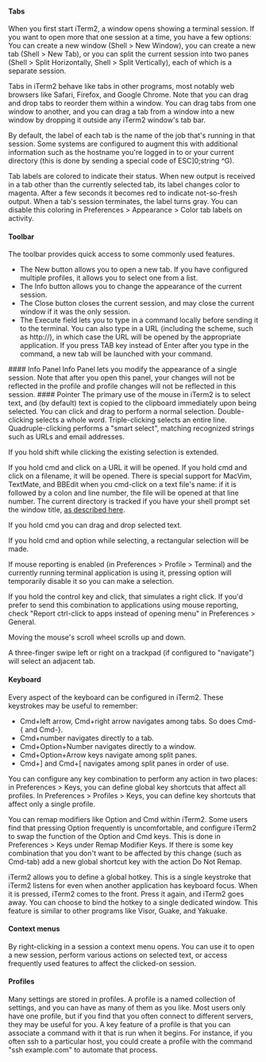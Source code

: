 #### Tabs

When you first start iTerm2, a window opens showing a terminal session. If you want to open more that one session at a time, you have a few options: You can create a new window (Shell > New Window), you can create a new tab (Shell > New Tab), or you can split the current session into two panes (Shell > Split Horizontally, Shell > Split Vertically), each of which is a separate session.

Tabs in iTerm2 behave like tabs in other programs, most notably web browsers like Safari, Firefox, and Google Chrome. Note that you can drag and drop tabs to reorder them within a window. You can drag tabs from one window to another, and you can drag a tab from a window into a new window by dropping it outside any iTerm2 window's tab bar.

By default, the label of each tab is the name of the job that's running in that session. Some systems are configured to augment this with additional information such as the hostname you're logged in to or your current directory (this is done by sending a special code of ESC]0;string ^G).

Tab labels are colored to indicate their status. When new output is received in a tab other than the currently selected tab, its label changes color to magenta. After a few seconds it becomes red to indicate not-so-fresh output. When a tab's session terminates, the label turns gray. You can disable this coloring in Preferences > Appearance > Color tab labels on activity.
#### Toolbar
The toolbar provides quick access to some commonly used features.
<ul>
<li>The New button allows you to open a new tab. If you have configured multiple profiles, it allows you to select one from a list.</li>
<li>The Info button allows you to change the appearance of the current session.</li>
<li>The Close button closes the current session, and may close the current window if it was the only session.</li>
<li>The Execute field lets you to type in a command locally before sending it to the terminal. You can also type in a URL (including the scheme, such as http://), in which case the URL will be opened by the appropriate application. If you press TAB key instead of Enter after you type in the command, a new tab will be launched with your command.</li>
</ul>
#### Info Panel
Info Panel lets you modify the appearance of a single session. Note that after you open this panel, your changes will not be reflected in the profile and profile changes will not be reflected in this session.
#### Pointer
The primary use of the mouse in iTerm2 is to select text, and (by default) text is copied to the clipboard immediately upon being selected. You can click and drag to perform a normal selection. Double-clicking selects a whole word. Triple-clicking selects an entire line. Quadruple-clicking performs a "smart select", matching recognized strings such as URLs and email addresses.

If you hold shift while clicking the existing selection is extended.

If you hold cmd and click on a URL it will be opened. If you hold cmd and click on a filename, it will be opened. There is special support for MacVim, TextMate, and BBEdit when you cmd-click on a text file's name: if it is followed by a colon and line number, the file will be opened at that line number. The current directory is tracked if you have your shell prompt set the window title, <a href="http://www.faqs.org/docs/Linux-mini/Xterm-Title.html#toc4">as described here</a>.

If you hold cmd you can drag and drop selected text.

If you hold cmd and option while selecting, a rectangular selection will be made.

If mouse reporting is enabled (in Preferences > Profile > Terminal) and the currently running terminal application is using it, pressing option will temporarily disable it so you can make a selection.

If you hold the control key and click, that simulates a right click. If you'd prefer to send this combination to applications using mouse reporting, check "Report ctrl-click to apps instead of opening menu" in Preferences > General.

Moving the mouse's scroll wheel scrolls up and down.

A three-finger swipe left or right on a trackpad (if configured to "navigate") will select an adjacent tab.
#### Keyboard
Every aspect of the keyboard can be configured in iTerm2. These keystrokes may be useful to remember:
<ul>
<li>Cmd+left arrow, Cmd+right arrow navigates among tabs. So does Cmd-{ and Cmd-}.
</li>
<li>Cmd+number navigates directly to a tab.</li>
<li>Cmd+Option+Number navigates directly to a window.</li>
<li>Cmd+Option+Arrow keys navigate among split panes.</li>
<li>Cmd+] and Cmd+[ navigates among split panes in order of use.</li>
</ul>
You can configure any key combination to perform any action in two places: in Preferences > Keys, you can define global key shortcuts that affect all profiles. In Preferences > Profiles > Keys, you can define key shortcuts that affect only a single profile.

You can remap modifiers like Option and Cmd within iTerm2. Some users find that pressing Option frequently is uncomfortable, and configure iTerm2 to swap the function of the Option and Cmd keys. This is done in Preferences > Keys under Remap Modifier Keys. If there is some key combination that you don't want to be affected by this change (such as Cmd-tab) add a new global shortcut key with the action Do Not Remap.

iTerm2 allows you to define a global hotkey. This is a single keystroke that iTerm2 listens for even when another application has keyboard focus. When it is pressed, iTerm2 comes to the front. Press it again, and iTerm2 goes away. You can choose to bind the hotkey to a single dedicated window. This feature is similar to other programs like Visor, Guake, and Yakuake.
#### Context menus
By right-clicking in a session a context menu opens. You can use it to open a new session, perform various actions on selected text, or access frequently used features to affect the clicked-on session.
#### Profiles
Many settings are stored in profiles. A profile is a named collection of settings, and you can have as many of them as you like. Most users only have one profile, but if you find that you often connect to different servers, they may be useful for you. A key feature of a profile is that you can associate a command with it that is run when it begins. For instance, if you often ssh to a particular host, you could create a profile with the command "ssh example.com" to automate that process.
